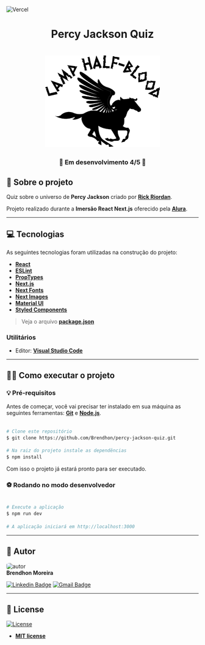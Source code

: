 ![Vercel](https://vercelbadge.vercel.app/api/Brendhon/percy-jackson-quiz)

<h1 align="center">Percy Jackson Quiz</h1>

<h1 align="center">
    <img src="assets\img\logo.png" width="300px;" alt="logo"/>
</h1>

<h3 align="center">🚧 Em desenvolvimento 4/5 🚧</h3>

## 🔱 Sobre o projeto

Quiz sobre o universo de **Percy Jackson** criado por **[Rick Riordan](https://rickriordan.com/)**.

Projeto realizado durante a **Imersão React Next.js** oferecido pela **[Alura](https://www.alura.com.br/)**.

---

## 💻 Tecnologias

As seguintes tecnologias foram utilizadas na construção do projeto:

- **[React](https://pt-br.reactjs.org/)**
- **[ESLint](https://eslint.org/)**
- **[PropTypes](https://www.npmjs.com/package/prop-types)**
- **[Next.js](https://nextjs.org/)**
- **[Next Fonts](https://www.npmjs.com/package/next-fonts)**
- **[Next Images](https://www.npmjs.com/package/next-images)**
- **[Material UI](https://material-ui.com/pt/)**
- **[Styled Components](https://styled-components.com/)**
> Veja o arquivo **[package.json](https://github.com/Brendhon/dark-quiz/blob/main/package.json)**

### Utilitários
- Editor: **[Visual Studio Code](https://code.visualstudio.com/)**

---

## 👨‍💻 Como executar o projeto

### 💡 Pré-requisitos

Antes de começar, você vai precisar ter instalado em sua máquina as seguintes ferramentas:
**[Git](https://git-scm.com)** e **[Node.js](https://nodejs.org/en/)**.

```bash

# Clone este repositório
$ git clone https://github.com/Brendhon/percy-jackson-quiz.git

# Na raiz do projeto instale as dependências
$ npm install

```

Com isso o projeto já estará pronto para ser executado.

### ⚽ Rodando no modo desenvolvedor

```bash

# Execute a aplicação
$ npm run dev

# A aplicação iniciará em http://localhost:3000

```

---

## 👥 Autor
<img style="border-radius: 20%;" src="https://avatars1.githubusercontent.com/u/52840078?s=400&u=67bc81db89b5abf12cf592e0c610426afd3a02f4&v=4" width="120px;" alt="autor"/><br>
**Brendhon Moreira**

[![Linkedin Badge](https://img.shields.io/badge/-Brendhon-blue?style=flat-square&logo=Linkedin&logoColor=white&link=https://www.linkedin.com/in/brendhon-moreira)](https://www.linkedin.com/in/brendhon-moreira)
[![Gmail Badge](https://img.shields.io/badge/-brendhon.e.c.m@gmail.com-c14438?style=flat-square&logo=Gmail&logoColor=white&link=mailto:brendhon.e.c.m@gmail.com)](mailto:brendhon.e.c.m@gmail.com)

---
## 📝 License
[![License](https://img.shields.io/apm/l/vim-mode?color=blue)](http://badges.mit-license.org)

- **[MIT license](https://choosealicense.com/licenses/mit/)**
